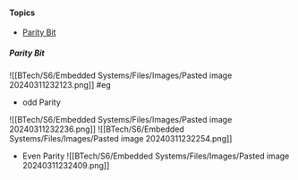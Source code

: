 
#### Topics
- [Parity Bit]()


##### Parity Bit
![[BTech/S6/Embedded Systems/Files/Images/Pasted image 20240311232123.png]]
#eg
- odd Parity

![[BTech/S6/Embedded Systems/Files/Images/Pasted image 20240311232236.png]]
![[BTech/S6/Embedded Systems/Files/Images/Pasted image 20240311232254.png]]
- Even Parity
![[BTech/S6/Embedded Systems/Files/Images/Pasted image 20240311232409.png]]
